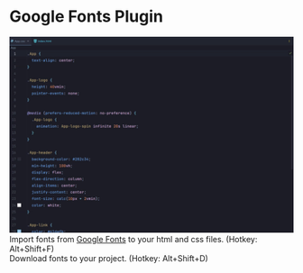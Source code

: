 # Google Fonts Plugin
![Demo](demo.gif)
Import fonts from [Google Fonts](https://fonts.google.com/) to your html and css files. (Hotkey: Alt+Shift+F) \
Download fonts to your project. (Hotkey: Alt+Shift+D)
